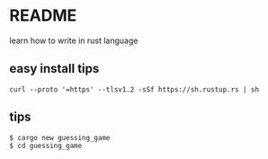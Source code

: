# README

learn how to write in rust language

## easy install tips

```
curl --proto '=https' --tlsv1.2 -sSf https://sh.rustup.rs | sh
```

## tips

```
$ cargo new guessing_game
$ cd guessing_game
```


